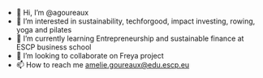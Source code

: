 - 👋 Hi, I’m @agoureaux
- 👀 I’m interested in sustainability, techforgood, impact investing, rowing, yoga and pilates 
- 🌱 I’m currently learning Entrepreneurship and sustainable finance at ESCP business school
- 💞️ I’m looking to collaborate on Freya project
- 📫 How to reach me amelie.goureaux@edu.escp.eu

<!---
agoureaux/agoureaux is a ✨ special ✨ repository because its `README.md` (this file) appears on your GitHub profile.
You can click the Preview link to take a look at your changes.
--->
